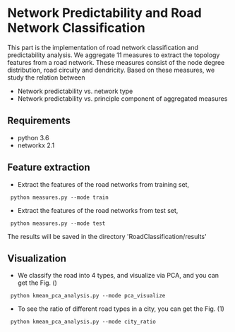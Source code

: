 # Network Predictability and Road Network Classification

This part is the implementation of road network classification and predictability analysis. We aggregate 11 measures to extract the topology features from a road network. These measures consist of the node degree distribution, road circuity and dendricity. Based on these measures, we study the relation between

* Network predictability vs. network type
* Network predictability vs. principle component of aggregated measures

## Requirements
* python 3.6
* networkx 2.1

## Feature extraction
* Extract the features of the road networks from training set,
```
 python measures.py --mode train
```
* Extract the features of the road networks from test set,
```
 python measures.py --mode test
```
The results will be saved in the directory 'RoadClassification/results'

## Visualization
* We classify the road into 4 types, and visualize via PCA, and you can get the Fig. ()
```
 python kmean_pca_analysis.py --mode pca_visualize
```
* To see the ratio of different road types in a city, you can get the Fig. (1)
```
 python kmean_pca_analysis.py --mode city_ratio
```
